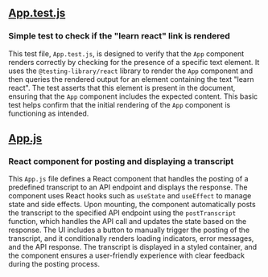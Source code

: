 
## [App.test.js](App.test.js)

### Simple test to check if the "learn react" link is rendered

This test file, `App.test.js`, is designed to verify that the `App` component renders correctly by checking for the presence of a specific text element. It uses the `@testing-library/react` library to render the `App` component and then queries the rendered output for an element containing the text "learn react". The test asserts that this element is present in the document, ensuring that the `App` component includes the expected content. This basic test helps confirm that the initial rendering of the `App` component is functioning as intended.


## [App.js](App.js)

### React component for posting and displaying a transcript

This `App.js` file defines a React component that handles the posting of a predefined transcript to an API endpoint and displays the response. The component uses React hooks such as `useState` and `useEffect` to manage state and side effects. Upon mounting, the component automatically posts the transcript to the specified API endpoint using the `postTranscript` function, which handles the API call and updates the state based on the response. The UI includes a button to manually trigger the posting of the transcript, and it conditionally renders loading indicators, error messages, and the API response. The transcript is displayed in a styled container, and the component ensures a user-friendly experience with clear feedback during the posting process.

